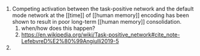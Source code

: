 1. Competing activation between the task-positive network and the default mode network at the [[time]] of [[human memory]] encoding has been shown to result in poor long-term [[human memory]] consolidation.
	1. when/how does this happen?
	2. https://en.wikipedia.org/wiki/Task-positive_network#cite_note-LefebvreD%E2%80%99Angiulli2019-5
2. 